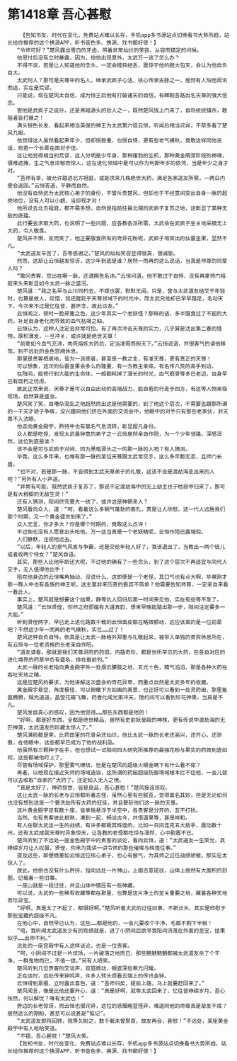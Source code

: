 # 第1418章 吾心甚慰
        【告知书友，时代在变化，免费站点难以长存，手机app多书源站点切换看书大势所趋，站长给你推荐的这个换源APP，听书音色多、换源、找书都好使！】
       “令师可好？”楚风露出雪白的牙齿，带着非常灿烂的笑容，从容而镇定的问候。
       他思忖后没有立时暴露，因为，他怕出现意外，太武万一逃了怎么办？
       不得不说，若是让人知道他的念头，一定会瞠目结舌，震惊于他的胆大包天，会认为他自负自大。
       太武何人？那可是天尊中的名人，继承武疯子心法，核心传承支脉之一，居然有人怕他闻讯而逃，实在是荒谬。
       只能说，现在楚风太自信，成为恒王后他有打破诸天的自信，有睥睨各路出名天尊的强大信念。
       管他是武疯子之徒孙，还是黑暗源头的后人之一，既然楚风找上门来了，自将统统镇杀，敢阻者皆打爆之！
       满头银色长发、看起来相当英俊的神王为太武第六徒云恒，听闻后相当诧异，不禁多看了楚风几眼。
       他觉得这人虽然看起来年少，但却很稳重，也很自恃，更有些老气横秋，竟敢这样同他说话，宛若一个长辈在面对子侄。
       这让他觉得相当的荒谬，这人分明是少年身，那种蓬勃的生机，那种黄金萌芽阶段的神魂，很难遮掩，生之气息浓郁而惊人，这在进化领域中是可以作为判断年岁的依凭，当是年少之身才对。
       “吾师有幸，被允许踏进北方祖庭，或能求来几株绝世大药，满足各家道友所需，一两日内便会返回。”云恒答道，平静而自然。
       他没有自恃武为太武核心弟子的身份，不曾斥责楚风，但却也于不经意间突出自身一脉的超绝地位，没有人可以小觑，当仰视才对！
       他所说去北方祖庭，都不需多想，自然是指前往最北端的武疯子复苏之地，这彰显了某种无敌的底蕴。
       此行要去求取大药，也说明了一些问题，应各教各派所需，太武会在武疯子坐关地采摘无上大药，令人敬畏。
       楚风并不惧，反而笑了，他正要服食所有的奇异花粉呢，武疯子培育出的仙雷圣果，显然不凡。
       “太武道友辛苦了，吾等感谢之。”楚风的灿灿笑容显得很真，很诚挚。
       然而，这却让云恒越发惊讶，这少年到底是谁？居然一而再的这么说话，当真是师尊的同辈人吗？
       “敢问贵客，您出在哪一脉，还请赐告名讳。”云恒问道，他不敢过于自恃，没有再拿师门祖庭来头来彰显如今太武一脉之盛况。
       楚风道：“我之名早与山川同朽去，不提也罢，默默无闻。只是，曾与太武道友结交于年轻时，也算是故人，叹惜，我还蹉跎于天尊领域下的时光中，而太武兄他却已早早踏足，名动天下，今次来不过是忆往昔，甚怀念，故此访友。”
       云恒闻之，顿时一脸郑重之色，这少年其实一个老妖怪？那样的话，多半服食过了不起的大药，补足自身老化而导致的血气枯竭之缺。
       云恒认为，这种人注定会非常可怕，有了再次冲击天尊的实力，几乎算是活出第二春的怪物，厚积薄发，一旦冲关，或许就是绝世天尊！
       “前辈如今血气充沛，肉壳熔炼大药后，定当凌霄而俯天下。”云恒说道，并很客气的请他移驾，到不远处的金色宫阙休息。
       那里是贵客栖居地，皆为一派使者，甚至是一教之主，有准天尊，更有真正的天尊！
       可以想象，这次的仙雷圣果会多么的隆重，有一方教主亲临，有名传八荒的高手到访。
       在阳间，能修行到大能的生命体，一般都耗掉了漫长的时光，血气筋骨等多已老迈，自身早已有腐朽之忧虑。
       故此正常来说，天尊才是可以自由出动的高端战力，能自若的行走于四方，有这等人物亲临现场，自然算是盛会。
       楚风笑了笑，自嘈杂混乱之地超然而出这是他需要的，到了他这个层次，不需要去跟那所谓的一干天才骄子争辉，没兴趣同他们挤在外面的交流会中，他眼中的对手只有那些老家伙，非天尊不入法眼。
       他走向黄金殿宇，矜持中也有莫名气息流转，彰显超凡身份。
       众人都是吃惊，发现太武最钟意的弟子之一云恒居然亲自作陪，为一个少年领路，深感凛然，这位到底是谁？
       该不会是可与武疯子对峙、同为黑暗源头之一的那一脉的人吧？有人猜测。
       毕竟，这么多年来，也唯有那一脉的某位天尊跟太武常交手，这么多年都无恙，且师门长盛。
       “也不对，若是那一脉，不会得到太武天尊弟子的礼敬，这该不会是渡劫海走出来的人吧？”另外有人小声道。
       “非常有可能，既然武疯子复苏了，那说不定渡劫海中的无上劫主也于枯寂中归来了，那可是有大根脚的无敌生灵！”
       还有人猜测，阳间终究要大一统了，或许这是神朝来人？
       楚风看向众人，道：“呵，看着这么多朝气蓬勃的面孔，真是让人欣慰，这一代人远胜我们那个时期，又一个黄金盛世到来了。”
       众人无言，你才多大？你是哪个时期的，竟敢这么点评！
       不过倒也没有人愿意出头呛他，万一这当真是一个老妖精呢，云恒作陪已露端倪。
       人们静默，注视他远去。
       “以后，年轻人的意气风发与争霸，还是交给年轻人好了，我该退出了，当教出一两个徒儿或者收两个侍女？”楚风自语。
       其实，那些人比他年龄还大呢，不过他的确有了一些念头，到了这个层次不再适宜与同代人交手，无人值得他出手！
       陪在他身边的云恒嘴角抽动，没说什么，这即便是一个老怪，其口气也有点大啊，毕竟刚才那一群人中也有各族的神王呢，这主莫非来历真的极其不简单？他需要告知师尊，一定亲自来看一看此人。
       事实上，楚风就是想要这个结果，静等仇人回归后第一时间来见他，实在有些等不急了。
       楚风道：“云恒贤侄，你师之府邸蕴有大道真韵，想来早晚能踏出那一步，阳间注定要多一大能。”
       听到贤侄两字，早已走上进化路数千载的云恒面皮都在略微颤动，这应该真的是一位前辈吧？不然这少年一而再的老气横秋，实在……过了！
       楚风这种自负自恃，倒真是让太武一脉格外郑重与礼敬起来，被带入单独的贵宾休息所在，有云恒与一位老资格的长老亲自作陪。
       “道友请看，那就是我们天尊洞府的药田，内蕴奇珍，都是世所罕见的大药，在各自对应的进化境界的药草中负有盛名，排在最前列。”
       太武一脉的长老指向黄金殿宇外一处烟云朦胧之地，五光十色，精气滔滔，那是各种大药在吞吐天地之精。
       这是应楚风的要求，为他讲解这次盛会的奇花异草，而重点自然是太武多年的收藏。
       黄金殿宇悬空，角度极佳，可以俯瞰下方如画的美景，也正好可以看到一处灵药田，那里氤氲腾腾，瑞光道道，晶莹花瓣飞舞，药香化成光束冲天，隐约间可以看到珍花神果，当真是不凡。
       楚风发自真心的感叹，因为他觉得……那些东西都是他的！
       “好啊，都是好东西，全都是绝世精品，居然有史前妖皇殿的神株，更有传说中渡劫海的无匹神莲，太武道友的珍藏太惊人了。”
       楚风满脸都是笑，比药田里的花骨朵还灿烂，他比太武一脉的长老还高兴，还开心，还骄傲，在他眼中，这些都早已成为了他的战利品。
       他虽然有三颗种子在手，但也想试一试阳间四大研究所推荐的最强花粉与果实的药效到底如何，这些都被他盯上了。
       尽管有场域保护，那里雾气缭绕，但是在楚风的超级火眼金睛下有什么看不穿？
       再者，以他现在接近天师的场域造诣，这所谓的药田超级防御场域根本拦不住他，一会儿就可以去收取“自家的”大药了，注定如入无人之境。
       “真是太好了，神药惊世，皆是良品，吾心甚慰！”楚风接连惊叹。
       这让太武一脉的长老与云恒都听着古怪，虽然心里有些腻歪，觉得莫名其妙，但是无论如何也没有想到这是一个要洗劫所有大药的狂徒，并且要斩他们这一脉的天尊。
       这片黄金殿宇足有数十座，皆单独悬浮于半空中，各贵客是分开的，互不打扰。
       当然，也有贵客彼此相熟，凑到一起，畅谈古今，共悟道果等，甚是祥和。
       有人在聊太武这一生的战绩，有许多都极其辉煌的，比如一日间连克五大敌手，震动数十州，还有太武成就天尊时异象惊天，让各教的老怪都吃惊与凛然，心中剧震不已。
       楚风听到了不远处一座金色殿宇中的贵客的谈论，看向云恒，道：“太武道友一生荣光，其峥嵘岁月让人叹服，贤侄，你来为我讲一讲令师的那些璀璨与辉煌往事。”
       提及这些，即便稳重如云恒这位核心弟子，也心有傲气，为其师之过往战绩骄傲，那实在太惊人了。
       故此，他倒也没有什么矜持，指向远处一片神山，上面古意斑驳，山体上居然有大面积的刻图，记载着一些旧事。
       一座山就是一段过往，并且山体中镇压有一些神藏。
       可以说，太武的一些稀有收藏等都在那里，也算是这片净土的至关重要之地，藏着各种天地奇珍异宝。
       “好啊，真是太了不起了，都很好啊。”楚风听着太武的过往旧事，不断点头，其实是欣慰于那些宝藏的超级不凡。
       在他心中，自然早已认为，这些……都是他的，一会儿要收个干净，毛都不剩下半根！
       “唔，我听闻太武道友少有的败绩就是，进了小阴间后欲寻我阳间流落在外面的至宝，结果似乎……出师不利。”
       远处的一座宫殿中有人这样谈论，也是一位贵客。
       “呵，小阴间不过是一片坟场，一片破落之地而已，那些魑魅魍魉都被太武道友杀了个干净，一群鬼物而已，不值一提。”另有人哂笑。
       楚风听到几位贵客的交谈声，双眉微动，眼底深处寒光闪耀。
       正在这时，远处传来钟鸣声，许多人转头观看云端上的传讯金钟。
       云恒得到禀报，立时露出喜色，道：“吾师归矣，提前上路，马上就要赶回来了。”
       楚风闻言，像是比他还要开心，道：“真是好啊，就等太武回来了，忆往昔峥嵘岁月，吾心怅然，何以解忧？唯有太武也！”
       旁边的长老惊讶，而云恒也很诧异，这位的感慨略显怪异，难道同他的师尊真是挚友不成？居然这么的期盼，甚至可以说甚是“惦记”。
       “太武道友即将回转，我等久盼之，数千载未曾聚首，故友再会，甚慰！”不远处，某座黄金殿宇中有人哈哈笑道。
       “不错，吾心甚慰！”楚风大笑。
       【告知书友，时代在变化，免费站点难以长存，手机app多书源站点切换看书大势所趋，站长给你推荐的这个换源APP，听书音色多、换源、找书都好使！】
